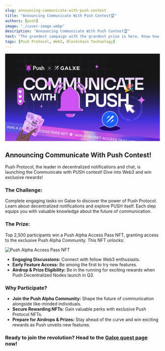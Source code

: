 ```yaml
---
slug: announcing-communicate-with-push-contest
title: "Announcing Communicate With Push Contest🏆"
authors: [push]
image: "./cover-image.webp"
description: "Announcing Communicate With Push Contest🏆"
text: "The grandest campaign with the grandest prize is here. Know how you can get a chance to win the rare Push Alpha Access Pass and what perks does it unlocks"
tags: [Push Protocol, Web3, Blockchain Technology]
---
```

![Cover Image of the Communicate With Push Contest🏆](./cover-image.webp)


## Announcing Communicate With Push Contest!


Push Protocol, the leader in decentralized notifications and chat, is launching the Communicate with PUSH contest! Dive into Web3 and win exclusive rewards!

### The Challenge:

Complete engaging tasks on Galxe to discover the power of Push Protocol. Learn about decentralized notifications and explore PUSH itself. Each step equips you with valuable knowledge about the future of communication.


### The Prize:

Top 2,500 participants win a Push Alpha Access Pass NFT, granting access to the exclusive Push Alpha Community. This NFT unlocks:



![Push Alpha Access Pass NFT ](./image1.gif)

- **Engaging Discussions:** Connect with fellow Web3 enthusiasts.
- **Early Feature Access:** Be among the first to try new features.
- **Airdrop & Prize Eligibility:** Be in the running for exciting rewards when Push Decentralized Nodes launch in Q3.


### Why Participate?

- **Join the Push Alpha Community:** Shape the future of communication alongside like-minded individuals.
- **Secure Rewarding NFTs:** Gain valuable perks with exclusive Push Protocol NFTs.
- **Prepare for Airdrops & Prizes:** Stay ahead of the curve and win exciting rewards as Push unveils new features.


### Ready to join the revolution? Head to the [Galxe quest page](https://bit.ly/3WIwsuF) now!